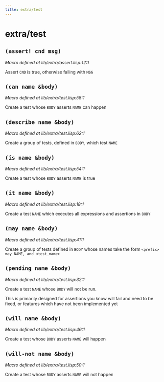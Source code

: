 ```yaml
---
title: extra/test
---
```

# extra/test
## `(assert! cnd msg)`
*Macro defined at lib/extra/assert.lisp:12:1*

Assert `CND` is true, otherwise failing with `MSG`

## `(can name &body)`
*Macro defined at lib/extra/test.lisp:58:1*

Create a test whose `BODY` asserts `NAME` can happen

## `(describe name &body)`
*Macro defined at lib/extra/test.lisp:62:1*

Create a group of tests, defined in `BODY`, which test `NAME`

## `(is name &body)`
*Macro defined at lib/extra/test.lisp:54:1*

Create a test whose `BODY` asserts `NAME` is true

## `(it name &body)`
*Macro defined at lib/extra/test.lisp:18:1*

Create a test `NAME` which executes all expressions and assertions in
`BODY`

## `(may name &body)`
*Macro defined at lib/extra/test.lisp:41:1*

Create a group of tests defined in `BODY` whose names take the form
`<prefix> may NAME, and <test_name>`

## `(pending name &body)`
*Macro defined at lib/extra/test.lisp:32:1*

Create a test `NAME` whose `BODY` will not be run.

This is primarily designed for assertions you know will fail and need
to be fixed, or features which have not been implemented yet

## `(will name &body)`
*Macro defined at lib/extra/test.lisp:46:1*

Create a test whose `BODY` asserts `NAME` will happen

## `(will-not name &body)`
*Macro defined at lib/extra/test.lisp:50:1*

Create a test whose `BODY` asserts `NAME` will not happen


